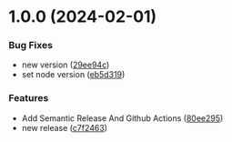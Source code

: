 # 1.0.0 (2024-02-01)


### Bug Fixes

* new version ([29ee94c](https://github.com/anni20211/semantic-release/commit/29ee94cb3e76c62e2ca98f6358d233e0c3d0f43b))
* set node version ([eb5d319](https://github.com/anni20211/semantic-release/commit/eb5d319a1e3b3f6ce0321ae434a5d7a118a884f7))


### Features

* Add Semantic Release And Github Actions ([80ee295](https://github.com/anni20211/semantic-release/commit/80ee295e8fe370e7f9198917002cc6fa4080be6f))
* new release ([c7f2463](https://github.com/anni20211/semantic-release/commit/c7f2463977845d05b26405f7877eaa5bb53fa562))
